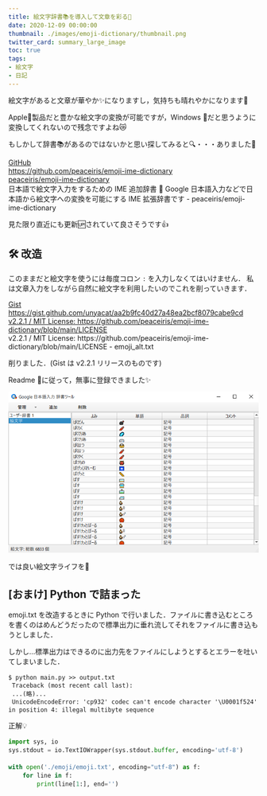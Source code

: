 ```yaml
---
title: 絵文字辞書📚を導入して文章を彩る🌸
date: 2020-12-09 00:00:00
thumbnail: ./images/emoji-dictionary/thumbnail.png
twitter_card: summary_large_image
toc: true
tags:
- 絵文字
- 日記
---
```


絵文字があると文章が華やか✨になりますし，気持ちも晴れやかになります🤗

Apple🍎製品だと豊かな絵文字の変換が可能ですが，Windows 💠だと思うように変換してくれないので残念ですよね😿

もしかして辞書📚があるのではないかと思い探してみると🔍・・・ありました👀

<!--more-->

<div class="bcard-wrapper"><span class="bcard-header withgfav"><div class="bcard-favicon" style="background-image: url(https://www.google.com/s2/favicons?domain=https://github.com/peaceiris/emoji-ime-dictionary)"></div><div class="bcard-site"><a href="https://github.com/peaceiris/emoji-ime-dictionary" rel="nofollow" target="_blank">GitHub</a></div><div class="bcard-url"><a href="https://github.com/peaceiris/emoji-ime-dictionary" rel="nofollow" target="_blank">https://github.com/peaceiris/emoji-ime-dictionary</a></div></span><span class="bcard-main withogimg"><div class="bcard-title"><a href="https://github.com/peaceiris/emoji-ime-dictionary" rel="nofollow" target="_blank">peaceiris/emoji-ime-dictionary</a></div><div class="bcard-description">日本語で絵文字入力をするための IME 追加辞書 📙 Google 日本語入力などで日本語から絵文字への変換を可能にする IME 拡張辞書です - peaceiris/emoji-ime-dictionary</div><a href="https://github.com/peaceiris/emoji-ime-dictionary" rel="nofollow" target="_blank"><div class="bcard-img" style="background-image: url(https://repository-images.githubusercontent.com/152870481/df5cbf00-61d0-11e9-9502-d1f252ce55fb)"></div></a></span></div>

見た限り直近にも更新🆙されていて良さそうです👍



## 🛠 改造

このままだと絵文字を使うには毎度コロン `:` を入力しなくてはいけません．
私は文章入力をしながら自然に絵文字を利用したいのでこれを削っていきます．

<div class="bcard-wrapper"><span class="bcard-header withgfav"><div class="bcard-favicon" style="background-image: url(https://www.google.com/s2/favicons?domain=https://gist.github.com/unyacat/aa2b9fc40d27a48ea2bcf8079cabe9cd)"></div><div class="bcard-site"><a href="https://gist.github.com/unyacat/aa2b9fc40d27a48ea2bcf8079cabe9cd" rel="nofollow" target="_blank">Gist</a></div><div class="bcard-url"><a href="https://gist.github.com/unyacat/aa2b9fc40d27a48ea2bcf8079cabe9cd" rel="nofollow" target="_blank">https://gist.github.com/unyacat/aa2b9fc40d27a48ea2bcf8079cabe9cd</a></div></span><span class="bcard-main withogimg"><div class="bcard-title"><a href="https://gist.github.com/unyacat/aa2b9fc40d27a48ea2bcf8079cabe9cd" rel="nofollow" target="_blank">v2.2.1 / MIT License: https://github.com/peaceiris/emoji-ime-dictionary/blob/main/LICENSE</a></div><div class="bcard-description">v2.2.1 / MIT License: https://github.com/peaceiris/emoji-ime-dictionary/blob/main/LICENSE - emoji_alt.txt</div><a href="https://gist.github.com/unyacat/aa2b9fc40d27a48ea2bcf8079cabe9cd" rel="nofollow" target="_blank"><div class="bcard-img" style="background-image: url(https://github.githubassets.com/images/modules/gists/gist-og-image.png)"></div></a></span></div>

削りました．(Gist は v2.2.1 リリースのものです)

Readme 📝に従って，無事に登録できました✨

![Google IME に登録した](/images/emoji-dictionary/gime.png)

では良い絵文字ライフを👋



## [おまけ] Python で詰まった

emoji.txt を改造するときに Python で行いました．ファイルに書き込むところを書くのはめんどうだったので標準出力に垂れ流してそれをファイルに書き込もうとしました．

しかし...標準出力はできるのに出力先をファイルにしようとするとエラーを吐いてしまいました．

```
$ python main.py >> output.txt
 Traceback (most recent call last):
 ...(略)...
 UnicodeEncodeError: 'cp932' codec can't encode character '\U0001f524' in position 4: illegal multibyte sequence
```



正解💡

```python
import sys, io
sys.stdout = io.TextIOWrapper(sys.stdout.buffer, encoding='utf-8')

with open('./emoji/emoji.txt', encoding="utf-8") as f:
    for line in f:
        print(line[1:], end='')

```

